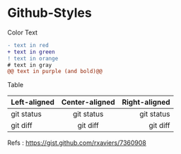# Github-Styles

Color Text 

```diff
- text in red
+ text in green
! text in orange
# text in gray
@@ text in purple (and bold)@@
```
Table 

| Left-aligned | Center-aligned | Right-aligned |
| :---         |     :---:      |          ---: |
| git status   | git status     | git status    |
| git diff     | git diff       | git diff      |


Refs : 
https://gist.github.com/rxaviers/7360908
